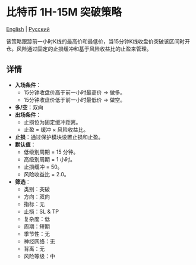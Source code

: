 # 比特币 1H-15M 突破策略
[English](README.md) | [Русский](README_ru.md)

该策略跟踪前一小时K线的最高价和最低价，当15分钟K线收盘价突破该区间时开仓。风险通过固定的止损缓冲和基于风险收益比的止盈来管理。

## 详情

- **入场条件**：
  - 15分钟收盘价高于前一小时最高价 → 做多。
  - 15分钟收盘价低于前一小时最低价 → 做空。
- **多/空**：双向
- **出场条件**：
  - 止损位为固定缓冲距离。
  - 止盈 = 缓冲 × 风险收益比。
- **止损**：通过保护模块设置止损和止盈。
- **默认值**：
  - 低级别周期 = 15 分钟。
  - 高级别周期 = 1 小时。
  - 止损缓冲 = 50。
  - 风险收益比 = 2.0。
- **筛选**：
  - 类别：突破
  - 方向：双向
  - 指标：无
  - 止损：SL & TP
  - 复杂度：低
  - 周期：短期
  - 季节性：无
  - 神经网络：无
  - 背离：无
  - 风险等级：中
